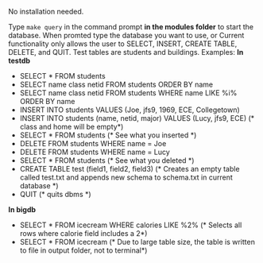 No installation needed.

Type `make query` in the command prompt **in the modules folder** to start the
database.  When promted type the database you want to use, <testdb> or <bigdb> 
Current functionality only allows the user to SELECT, INSERT, CREATE TABLE, DELETE, and QUIT. 
Test tables are students and buildings.
Examples:
  **In testdb**
- SELECT * FROM students
- SELECT name class netid FROM students ORDER BY name
- SELECT name class netid FROM students WHERE name LIKE %i% ORDER BY name
- INSERT INTO students VALUES (Joe, jfs9, 1969, ECE, Collegetown)
- INSERT INTO students (name, netid, major) VALUES (Lucy, jfs9, ECE) (* class and home will be empty*)
- SELECT * FROM students (* See what you inserted *)
- DELETE FROM students WHERE name = Joe
- DELETE FROM students WHERE name = Lucy
- SELECT * FROM students (* See what you deleted *)
- CREATE TABLE test (field1, field2, field3) (* Creates an empty table called test.txt and appends new schema to schema.txt in current database *)
- QUIT (* quits dbms *)

**In bigdb**
- SELECT * FROM icecream WHERE calories LIKE %2% (* Selects all rows where calorie field includes a 2*)
- SELECT * FROM icecream (* Due to large table size, the table is written to file in output folder, not to terminal*)